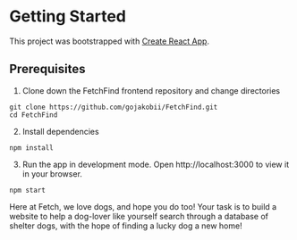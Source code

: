# Getting Started

This project was bootstrapped with [Create React App](https://github.com/facebook/create-react-app).

## Prerequisites

1. Clone down the FetchFind frontend repository and change directories

```console
git clone https://github.com/gojakobii/FetchFind.git
cd FetchFind
```

2. Install dependencies

```console
npm install
```

3. Run the app in development mode. Open http://localhost:3000 to view it in your browser.

```console
npm start
```

Here at Fetch, we love dogs, and hope you do too! Your task is to build a website to help a dog-lover like yourself search through a database of shelter dogs, with the hope of finding a lucky dog a new home!
